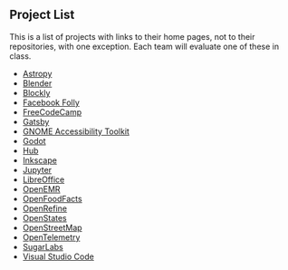 ## Project List

This is a list of projects with links to their home pages, not to their repositories,
with one exception.
Each team will evaluate one of these in class.

- [Astropy](https://www.astropy.org/)
- [Blender](https://www.blender.org/get-involved/developers)
- [Blockly]( https://developers.google.com/blockly/)
- [Facebook Folly](https://github.com/facebook/folly)
- [FreeCodeCamp](https://www.freecodecamp.org/)
- [Gatsby](https://www.gatsbyjs.org/)
- [GNOME Accessibility Toolkit](https://developer.gnome.org/atk/)
- [Godot](https://godotengine.org/)
- [Hub](https://hub.github.com/)
- [Inkscape](https://inkscape.org/)
- [Jupyter](https://jupyter.org/)
- [LibreOffice](https://www.libreoffice.org/)
- [OpenEMR](https://www.open-emr.org/)
- [OpenFoodFacts](https://world.openfoodfacts.org/)
- [OpenRefine](https://openrefine.org/)
- [OpenStates](https://openstates.org/)
- [OpenStreetMap](https://wiki.openstreetmap.org)
- [OpenTelemetry](https://opentelemetry.io/)
- [SugarLabs](https://sugarlabs.org/)
- [Visual Studio Code](https://code.visualstudio.com/)
